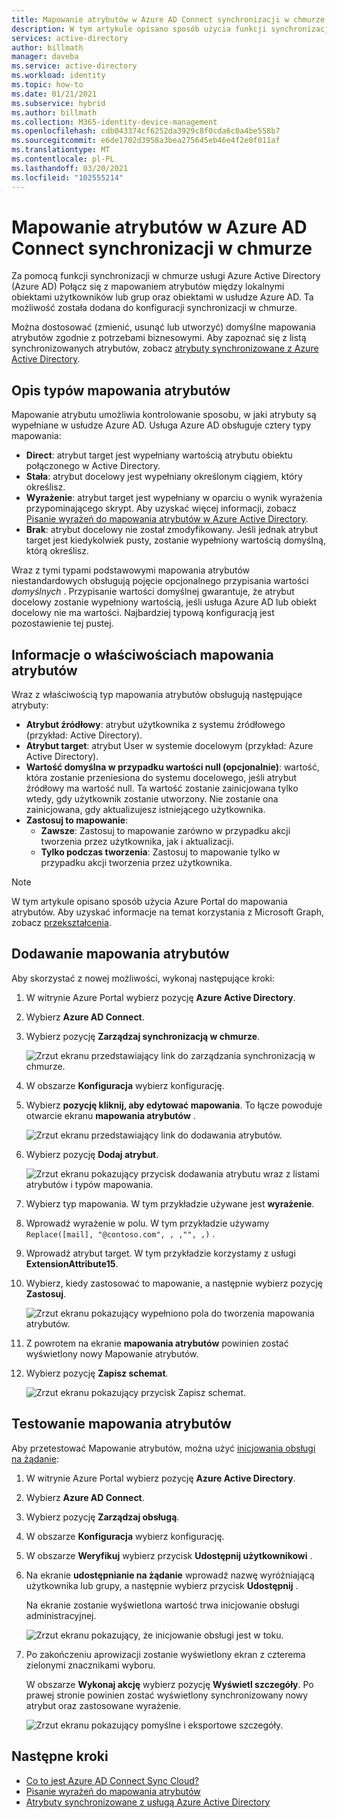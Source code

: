 ```yaml
---
title: Mapowanie atrybutów w Azure AD Connect synchronizacji w chmurze
description: W tym artykule opisano sposób użycia funkcji synchronizacji chmury Azure AD Connect do mapowania atrybutów.
services: active-directory
author: billmath
manager: daveba
ms.service: active-directory
ms.workload: identity
ms.topic: how-to
ms.date: 01/21/2021
ms.subservice: hybrid
ms.author: billmath
ms.collection: M365-identity-device-management
ms.openlocfilehash: cdb043374cf6252da3929c8f0cda6c0a4be558b7
ms.sourcegitcommit: e6de1702d3958a3bea275645eb46e4f2e0f011af
ms.translationtype: MT
ms.contentlocale: pl-PL
ms.lasthandoff: 03/20/2021
ms.locfileid: "102555214"
---
```

# <a name="attribute-mapping-in-azure-ad-connect-cloud-sync"></a>Mapowanie atrybutów w Azure AD Connect synchronizacji w chmurze

Za pomocą funkcji synchronizacji w chmurze usługi Azure Active Directory (Azure AD) Połącz się z mapowaniem atrybutów między lokalnymi obiektami użytkowników lub grup oraz obiektami w usłudze Azure AD. Ta możliwość została dodana do konfiguracji synchronizacji w chmurze.

Można dostosować (zmienić, usunąć lub utworzyć) domyślne mapowania atrybutów zgodnie z potrzebami biznesowymi. Aby zapoznać się z listą synchronizowanych atrybutów, zobacz [atrybuty synchronizowane z Azure Active Directory](../hybrid/reference-connect-sync-attributes-synchronized.md?context=azure%2factive-directory%2fcloud-provisioning%2fcontext%2fcp-context/hybrid/reference-connect-sync-attributes-synchronized.md).

## <a name="understand-types-of-attribute-mapping"></a>Opis typów mapowania atrybutów
Mapowanie atrybutu umożliwia kontrolowanie sposobu, w jaki atrybuty są wypełniane w usłudze Azure AD. Usługa Azure AD obsługuje cztery typy mapowania:

- **Direct**: atrybut target jest wypełniany wartością atrybutu obiektu połączonego w Active Directory.
- **Stała**: atrybut docelowy jest wypełniany określonym ciągiem, który określisz.
- **Wyrażenie**: atrybut target jest wypełniany w oparciu o wynik wyrażenia przypominającego skrypt. Aby uzyskać więcej informacji, zobacz [Pisanie wyrażeń do mapowania atrybutów w Azure Active Directory](reference-expressions.md).
- **Brak**: atrybut docelowy nie został zmodyfikowany. Jeśli jednak atrybut target jest kiedykolwiek pusty, zostanie wypełniony wartością domyślną, którą określisz.

Wraz z tymi typami podstawowymi mapowania atrybutów niestandardowych obsługują pojęcie opcjonalnego przypisania wartości *domyślnych* . Przypisanie wartości domyślnej gwarantuje, że atrybut docelowy zostanie wypełniony wartością, jeśli usługa Azure AD lub obiekt docelowy nie ma wartości. Najbardziej typową konfiguracją jest pozostawienie tej pustej.

## <a name="understand-properties-of-attribute-mapping"></a>Informacje o właściwościach mapowania atrybutów

Wraz z właściwością typ mapowania atrybutów obsługują następujące atrybuty:

- **Atrybut źródłowy**: atrybut użytkownika z systemu źródłowego (przykład: Active Directory).
- **Atrybut target**: atrybut User w systemie docelowym (przykład: Azure Active Directory).
- **Wartość domyślna w przypadku wartości null (opcjonalnie)**: wartość, która zostanie przeniesiona do systemu docelowego, jeśli atrybut źródłowy ma wartość null. Ta wartość zostanie zainicjowana tylko wtedy, gdy użytkownik zostanie utworzony. Nie zostanie ona zainicjowana, gdy aktualizujesz istniejącego użytkownika.  
- **Zastosuj to mapowanie**:
  - **Zawsze**: Zastosuj to mapowanie zarówno w przypadku akcji tworzenia przez użytkownika, jak i aktualizacji.
  - **Tylko podczas tworzenia**: Zastosuj to mapowanie tylko w przypadku akcji tworzenia przez użytkownika.

> [!NOTE]
> W tym artykule opisano sposób użycia Azure Portal do mapowania atrybutów.  Aby uzyskać informacje na temat korzystania z Microsoft Graph, zobacz [przekształcenia](how-to-transformation.md).

## <a name="add-an-attribute-mapping"></a>Dodawanie mapowania atrybutów

Aby skorzystać z nowej możliwości, wykonaj następujące kroki:

1.  W witrynie Azure Portal wybierz pozycję **Azure Active Directory**.
2.  Wybierz **Azure AD Connect**.
3.  Wybierz pozycję **Zarządzaj synchronizacją w chmurze**.

    ![Zrzut ekranu przedstawiający link do zarządzania synchronizacją w chmurze.](media/how-to-install/install-6.png)

4. W obszarze **Konfiguracja** wybierz konfigurację.
5. Wybierz **pozycję kliknij, aby edytować mapowania**.  To łącze powoduje otwarcie ekranu **mapowania atrybutów** .

    ![Zrzut ekranu przedstawiający link do dodawania atrybutów.](media/how-to-attribute-mapping/mapping-6.png)

6.  Wybierz pozycję **Dodaj atrybut**.

    ![Zrzut ekranu pokazujący przycisk dodawania atrybutu wraz z listami atrybutów i typów mapowania.](media/how-to-attribute-mapping/mapping-1.png)

7. Wybierz typ mapowania. W tym przykładzie używane jest **wyrażenie**.
8. Wprowadź wyrażenie w polu. W tym przykładzie używamy `Replace([mail], "@contoso.com", , ,"", ,)` .
9. Wprowadź atrybut target. W tym przykładzie korzystamy z usługi **ExtensionAttribute15**.
10. Wybierz, kiedy zastosować to mapowanie, a następnie wybierz pozycję **Zastosuj**.

    ![Zrzut ekranu pokazujący wypełniono pola do tworzenia mapowania atrybutów.](media/how-to-attribute-mapping/mapping-2a.png)

11. Z powrotem na ekranie **mapowania atrybutów** powinien zostać wyświetlony nowy Mapowanie atrybutów.  
12. Wybierz pozycję **Zapisz schemat**.

    ![Zrzut ekranu pokazujący przycisk Zapisz schemat.](media/how-to-attribute-mapping/mapping-3.png)

## <a name="test-your-attribute-mapping"></a>Testowanie mapowania atrybutów

Aby przetestować Mapowanie atrybutów, można użyć [inicjowania obsługi na żądanie](how-to-on-demand-provision.md): 

1. W witrynie Azure Portal wybierz pozycję **Azure Active Directory**.
2. Wybierz **Azure AD Connect**.
3. Wybierz pozycję **Zarządzaj obsługą**.
4. W obszarze **Konfiguracja** wybierz konfigurację.
5. W obszarze **Weryfikuj** wybierz przycisk **Udostępnij użytkownikowi** . 
6. Na ekranie **udostępnianie na żądanie** wprowadź nazwę wyróżniającą użytkownika lub grupy, a następnie wybierz przycisk **Udostępnij** . 

   Na ekranie zostanie wyświetlona wartość trwa inicjowanie obsługi administracyjnej.

   ![Zrzut ekranu pokazujący, że inicjowanie obsługi jest w toku.](media/how-to-attribute-mapping/mapping-4.png)

8. Po zakończeniu aprowizacji zostanie wyświetlony ekran z czterema zielonymi znacznikami wyboru. 

   W obszarze **Wykonaj akcję** wybierz pozycję **Wyświetl szczegóły**. Po prawej stronie powinien zostać wyświetlony synchronizowany nowy atrybut oraz zastosowane wyrażenie.

   ![Zrzut ekranu pokazujący pomyślne i eksportowe szczegóły.](media/how-to-attribute-mapping/mapping-5.png)

## <a name="next-steps"></a>Następne kroki

- [Co to jest Azure AD Connect Sync Cloud?](what-is-cloud-sync.md)
- [Pisanie wyrażeń do mapowania atrybutów](reference-expressions.md)
- [Atrybuty synchronizowane z usługą Azure Active Directory](../hybrid/reference-connect-sync-attributes-synchronized.md?context=azure%2factive-directory%2fcloud-provisioning%2fcontext%2fcp-context/hybrid/reference-connect-sync-attributes-synchronized.md)
